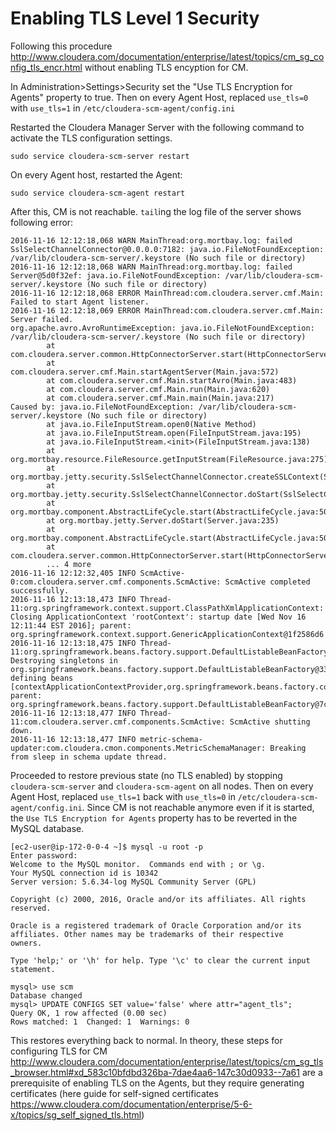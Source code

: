 # Enabling TLS Level 1 Security

Following this procedure http://www.cloudera.com/documentation/enterprise/latest/topics/cm_sg_config_tls_encr.html without enabling TLS encyption for CM.

In Administration>Settings>Security set the "Use TLS Encryption for Agents" property to true.
Then on every Agent Host, replaced `use_tls=0` with `use_tls=1` in `/etc/cloudera-scm-agent/config.ini`

Restarted the Cloudera Manager Server with the following command to activate the TLS configuration settings.

```
sudo service cloudera-scm-server restart 
```

On every Agent host, restarted the Agent:
```
sudo service cloudera-scm-agent restart
```

After this, CM is not reachable. `tail`ing the log file of the server shows following error:
```
2016-11-16 12:12:18,068 WARN MainThread:org.mortbay.log: failed SslSelectChannelConnector@0.0.0.0:7182: java.io.FileNotFoundException: /var/lib/cloudera-scm-server/.keystore (No such file or directory)
2016-11-16 12:12:18,068 WARN MainThread:org.mortbay.log: failed Server@5d0f32ef: java.io.FileNotFoundException: /var/lib/cloudera-scm-server/.keystore (No such file or directory)
2016-11-16 12:12:18,068 ERROR MainThread:com.cloudera.server.cmf.Main: Failed to start Agent listener.
2016-11-16 12:12:18,069 ERROR MainThread:com.cloudera.server.cmf.Main: Server failed.
org.apache.avro.AvroRuntimeException: java.io.FileNotFoundException: /var/lib/cloudera-scm-server/.keystore (No such file or directory)
        at com.cloudera.server.common.HttpConnectorServer.start(HttpConnectorServer.java:89)
        at com.cloudera.server.cmf.Main.startAgentServer(Main.java:572)
        at com.cloudera.server.cmf.Main.startAvro(Main.java:483)
        at com.cloudera.server.cmf.Main.run(Main.java:620)
        at com.cloudera.server.cmf.Main.main(Main.java:217)
Caused by: java.io.FileNotFoundException: /var/lib/cloudera-scm-server/.keystore (No such file or directory)
        at java.io.FileInputStream.open0(Native Method)
        at java.io.FileInputStream.open(FileInputStream.java:195)
        at java.io.FileInputStream.<init>(FileInputStream.java:138)
        at org.mortbay.resource.FileResource.getInputStream(FileResource.java:275)
        at org.mortbay.jetty.security.SslSelectChannelConnector.createSSLContext(SslSelectChannelConnector.java:639)
        at org.mortbay.jetty.security.SslSelectChannelConnector.doStart(SslSelectChannelConnector.java:613)
        at org.mortbay.component.AbstractLifeCycle.start(AbstractLifeCycle.java:50)
        at org.mortbay.jetty.Server.doStart(Server.java:235)
        at org.mortbay.component.AbstractLifeCycle.start(AbstractLifeCycle.java:50)
        at com.cloudera.server.common.HttpConnectorServer.start(HttpConnectorServer.java:87)
        ... 4 more
2016-11-16 12:12:32,405 INFO ScmActive-0:com.cloudera.server.cmf.components.ScmActive: ScmActive completed successfully.
2016-11-16 12:13:18,473 INFO Thread-11:org.springframework.context.support.ClassPathXmlApplicationContext: Closing ApplicationContext 'rootContext': startup date [Wed Nov 16 12:11:44 EST 2016]; parent: org.springframework.context.support.GenericApplicationContext@1f2586d6
2016-11-16 12:13:18,475 INFO Thread-11:org.springframework.beans.factory.support.DefaultListableBeanFactory: Destroying singletons in org.springframework.beans.factory.support.DefaultListableBeanFactory@335f5c69: defining beans [contextApplicationContextProvider,org.springframework.beans.factory.config.PropertyPlaceholderConfigurer#0,sessionRegistry,passwordEncoder,sslHelper,securityUtils,processStalenessDetector,processStalenessInterceptor,scmParamTrackerStoreImpl,processHelper,releaseDetector,paramResolver,configHelper,dynamicServiceHandlerFactory,configWriterFactory,runnerDescriptorProcessFactory,compatibilityFactory,providesFactory,kerberosPrincProvider,auxConfigGeneratorFactory,configGeneratorFactory,peerConfigGeneratorFactory,zkServerInitListener,solrLoadBalancerConfigUpdateListener,solrAuthenticationConfigUpdateListener,hbaseThriftServerSecurityListener,hbaseRestServerSecurityListener,HBaseZkConfigUpdateListener,HBaseIndexerAuthenticationConfigUpdateListener,dssdToggleListener.PreCommit,dssdToggleListener.PostCommit,oozieLoadBalancerConfigUpdateListener,cmfSchedulerImpl,scheduleManagerImpl,diagnosticsDataUploadHelper,commandStorage,stalenessChecker,commandManager,callableFactory,dirtyParametersListener,metricSchemaGeneration,viewFactory,predefinedPlots,predefinedViews,metricSchemaManagerBean,monitoringTypesInitializer,workAggregatesConfigListener,heartbeatCheckerImpl,logSearchEventsCollectorImpl,serverLogFetcherImpl,ServerLogSearchResponse,agentLogFetcherImpl,descriptorFactory,embeddedDbManager,scmDbValueStore,firehoseRequestService,trialEventAuditor,cmServerState,clouderaManagerMetricsForwarder,currentUserManagerImpl,operationalReportsDisabledListener,licensedFeatureManager,cmUpgradeHelper,operationsManagerImpl,userSettingTransactionManagerImpl,trialEventStalenessCheckTrigger,licenseManagerImpl,navigatorDisabledListener,scmActive,serviceDataProviderBean,authorizer,actionablesProviderImpl,clientProtocolImpl,hostTemplateManagerImpl,sessionServiceImpl,idleSessionManagerImpl,beanConfiguration,cloudStatusDeterminer,jythonObjectFactoryImpl,pythonInterpreterFactory,parcelDependencyManagerImpl,localParcelManagerImpl,parcelInstallerImpl,parcelUpdateService,parcelManagerImpl,agentParcelProviderImpl,parcelStatusProviderImpl,parcelDownloaderImpl,periodicParcelTasks,parcelRepoConfigUpdateListener,parameterFactory,csdTranslationManager,mdlRegistry,csdRegistryImpl,csdManager,csdLocalRepository,validatorConfiguration,prototypeFactory,org.springframework.context.annotation.internalConfigurationAnnotationProcessor,org.springframework.context.annotation.internalAutowiredAnnotationProcessor,org.springframework.context.annotation.internalRequiredAnnotationProcessor,org.springframework.context.annotation.internalCommonAnnotationProcessor,rulesEngine,getObjectMapper,agentAsyncClient,newHeartbeatRequester,commandRequestsBean,getSupportedLocale,newServiceHandlerRegistry,newEventStoreClientFactory,newAutoUpgradeHandlerRegistry,newUpgradeHandlerRegistry,newAgentResultFetcher,newCmfEntityManager,newDatabaseSizeGauge,newCdhExecutorFactory,databaseExecutor,builtInServiceTypes,builtInRoleTypes,builtInNamesForCrossEntityAggregateMetrics,builtInMetricEntityAttributes,builtInMetricEntityTypes,uniqueFieldValidator,requiresSubdirValidator,validServiceDependencyValidator,uniqueServiceTypeValidator,uniqueRoleTypeValidator,existingServiceTypeValidator,existingRoleTypeValidator,expressionValidator,autoConfigSharesValidValidator,messageInterpolator,sdlParser,mdlParser,parcelParser,alternativesParser,permissionsParser,manifestParser,stringInterpolator,serviceDescriptorValidator,serviceMonitoringDefinitionsDescriptorValidator,descriptorVisitor,referenceValidator,parcelDescriptorValidator,alternativesDescriptorValidator,permissionsDescriptorValidator,manifestDescriptorValidator,defaultValidatorConfiguration,springConstraintValidatorFactory,validatorFactoryBean,metricNameFormatValidator,nameForCrossEntityAggregateFormatValidator,objectMapper]; parent: org.springframework.beans.factory.support.DefaultListableBeanFactory@7c9d8e2
2016-11-16 12:13:18,477 INFO Thread-11:com.cloudera.server.cmf.components.ScmActive: ScmActive shutting down.
2016-11-16 12:13:18,477 INFO metric-schema-updater:com.cloudera.cmon.components.MetricSchemaManager: Breaking from sleep in schema update thread.

```

Proceeded to restore previous state (no TLS enabled) by stopping `cloudera-scm-server` and `cloudera-scm-agent` on all nodes. Then on every Agent Host, replaced `use_tls=1` back with `use_tls=0` in `/etc/cloudera-scm-agent/config.ini`.
Since CM is not reachable anymore even if it is started, the `Use TLS Encryption for Agents` property has to be reverted in the MySQL database.

```
[ec2-user@ip-172-0-0-4 ~]$ mysql -u root -p
Enter password:
Welcome to the MySQL monitor.  Commands end with ; or \g.
Your MySQL connection id is 10342
Server version: 5.6.34-log MySQL Community Server (GPL)

Copyright (c) 2000, 2016, Oracle and/or its affiliates. All rights reserved.

Oracle is a registered trademark of Oracle Corporation and/or its
affiliates. Other names may be trademarks of their respective
owners.

Type 'help;' or '\h' for help. Type '\c' to clear the current input statement.

mysql> use scm
Database changed
mysql> UPDATE CONFIGS SET value='false' where attr="agent_tls";
Query OK, 1 row affected (0.00 sec)
Rows matched: 1  Changed: 1  Warnings: 0
```

This restores everything back to normal.
In theory, these steps for configuring TLS for CM http://www.cloudera.com/documentation/enterprise/latest/topics/cm_sg_tls_browser.html#xd_583c10bfdbd326ba-7dae4aa6-147c30d0933--7a61 are a prerequisite of enabling TLS on the Agents, but they require generating certificates (here guide for self-signed certificates https://www.cloudera.com/documentation/enterprise/5-6-x/topics/sg_self_signed_tls.html)